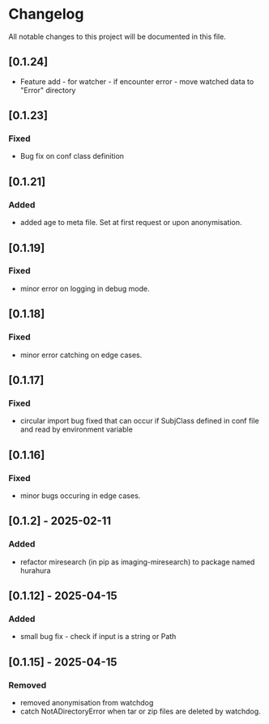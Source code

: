 # Changelog

All notable changes to this project will be documented in this file.

## [0.1.24]
- Feature add - for watcher - if encounter error - move watched data to "Error" directory

## [0.1.23]
### Fixed
- Bug fix on conf class definition

## [0.1.21]
### Added
- added age to meta file. Set at first request or upon anonymisation.

## [0.1.19]
### Fixed
- minor error on logging in debug mode. 

## [0.1.18]
### Fixed
- minor error catching on edge cases. 

## [0.1.17]
### Fixed 
- circular import bug fixed that can occur if SubjClass defined in conf file and read by environment variable


## [0.1.16]
### Fixed
- minor bugs occuring in edge cases. 

## [0.1.2] - 2025-02-11
### Added
- refactor miresearch (in pip as imaging-miresearch) to package named hurahura 

## [0.1.12] - 2025-04-15
### Added
- small bug fix - check if input is a string or Path

## [0.1.15] - 2025-04-15
### Removed
- removed anonymisation from watchdog
- catch NotADirectoryError when tar or zip files are deleted by watchdog. 

